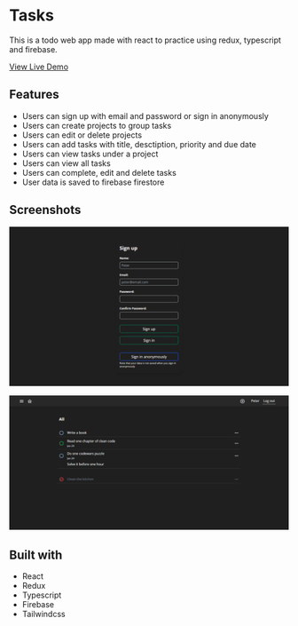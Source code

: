 # Tasks
This is a todo web app made with react to practice using redux, typescript and firebase.

[View Live Demo](https://peter-abah.github.io/tasks)

## Features
- Users can sign up with email and password or sign in anonymously
- Users can create projects to group tasks
- Users can edit or delete projects
- Users can add tasks with title, desctiption, priority and due date
- Users can view tasks under a project
- Users can view all tasks
- Users can complete, edit and delete tasks
- User data is saved to firebase firestore

## Screenshots
![sign in page](screenshots/screenshot-signin.png)

![main page](screenshots/screenshot-main.png)

## Built with
- React
- Redux
- Typescript
- Firebase
- Tailwindcss